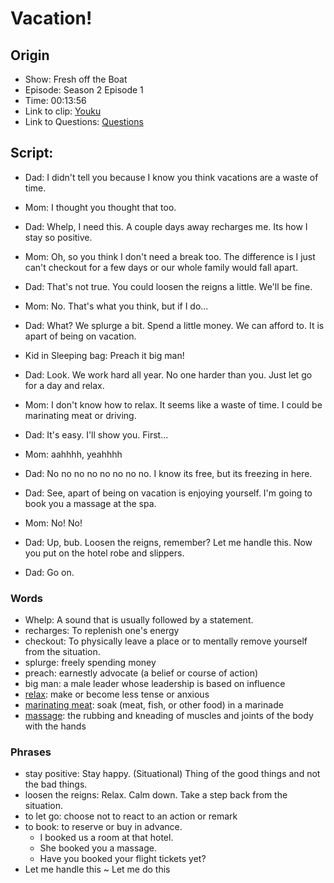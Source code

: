 # Vacation!
## Origin
- Show: Fresh off the Boat
- Episode: Season 2 Episode 1
- Time: 00:13:56
- Link to clip: [Youku](http://v.youku.com/v_show/id_XMzA1MjcyODM2OA==.html?spm=a2h3j.8428770.3416059.1)
- Link to Questions: [Questions](https://github.com/crazcalm/oral-english/blob/master/clip_questions/vacation.md)

## Script:
- Dad: I didn't tell you because I know you think vacations are a waste of time.

- Mom: I thought you thought that too.

- Dad: Whelp, I need this. A couple days away recharges me. Its how I stay so positive.

- Mom: Oh, so you think I don't need a break too. The difference is I just can't checkout for a few days or our whole family would fall apart.

- Dad: That's not true. You could loosen the reigns a little. We'll be fine.

- Mom: No. That's what you think, but if I do...

- Dad: What? We splurge a bit. Spend a little money. We can afford to. It is apart of being on vacation.

- Kid in Sleeping bag: Preach it big man!

- Dad: Look. We work hard all year. No one harder than you. Just let go for a day and relax.

- Mom: I don't know how to relax. It seems like a waste of time. I could be marinating meat or driving.

- Dad: It's easy. I'll show you. First...

- Mom: aahhhh, yeahhhh

- Dad: No no no no no no no no. I know its free, but its freezing in here.

- Dad: See, apart of being on vacation is enjoying yourself. I'm going to book you a massage at the spa.

- Mom: No! No!

- Dad: Up, bub. Loosen the reigns, remember? Let me handle this. Now you put on the hotel robe and slippers.

- Dad: Go on.

### Words
- Whelp: A sound that is usually followed by a statement.
- recharges: To replenish one's energy 
- checkout: To physically leave a place or to mentally remove yourself from the situation. 
- splurge: freely spending money
- preach: earnestly advocate (a belief or course of action)
- big man: a male leader whose leadership is based on influence
- [relax](https://cn.bing.com/images/search?q=People+Relaxing&FORM=RESTAB): make or become less tense or anxious
- [marinating meat](https://cn.bing.com/images/search?q=define%3amarinating+meat&form=HDRSC2&first=1&cw=1084&ch=533): soak (meat, fish, or other food) in a marinade
- [massage](https://cn.bing.com/images/search?q=massage&qs=n&form=QBIR&sp=-1&pq=massage&sc=8-7&sk=&cvid=D2F89B1700F84FB0BEBE8507EE7EB11D): the rubbing and kneading of muscles and joints of the body with the hands


### Phrases
- stay positive: Stay happy. (Situational) Thing of the good things and not the bad things.
- loosen the reigns: Relax. Calm down. Take a step back from the situation.
- to let go: choose not to react to an action or remark
- to book: to reserve or buy in advance.
	- I booked us a room at that hotel.
	- She booked you a massage.
	- Have you booked your flight tickets yet?
- Let me handle this ~ Let me do this

